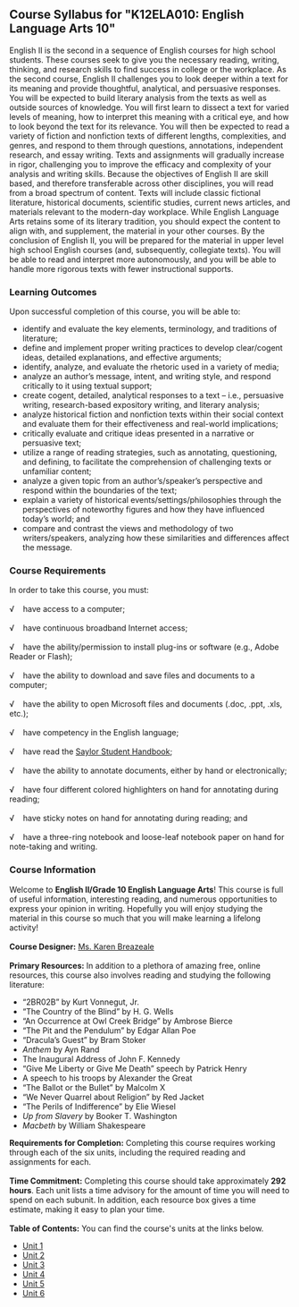 Course Syllabus for "K12ELA010: English Language Arts 10"
---------------------------------------------------------

English II is the second in a sequence of English courses for high
school students. These courses seek to give you the necessary reading,
writing, thinking, and research skills to find success in college or the
workplace. As the second course, English II challenges you to look
deeper within a text for its meaning and provide thoughtful, analytical,
and persuasive responses. You will be expected to build literary
analysis from the texts as well as outside sources of knowledge. You
will first learn to dissect a text for varied levels of meaning, how to
interpret this meaning with a critical eye, and how to look beyond the
text for its relevance. You will then be expected to read a variety of
fiction and nonfiction texts of different lengths, complexities, and
genres, and respond to them through questions, annotations, independent
research, and essay writing. Texts and assignments will gradually
increase in rigor, challenging you to improve the efficacy and
complexity of your analysis and writing skills. Because the objectives
of English II are skill based, and therefore transferable across other
disciplines, you will read from a broad spectrum of content. Texts will
include classic fictional literature, historical documents, scientific
studies, current news articles, and materials relevant to the modern-day
workplace. While English Language Arts retains some of its literary
tradition, you should expect the content to align with, and supplement,
the material in your other courses. By the conclusion of English II, you
will be prepared for the material in upper level high school English
courses (and, subsequently, collegiate texts). You will be able to read
and interpret more autonomously, and you will be able to handle more
rigorous texts with fewer instructional supports.

### Learning Outcomes

Upon successful completion of this course, you will be able to:

-   identify and evaluate the key elements, terminology, and traditions
    of literature;
-   define and implement proper writing practices to develop
    clear/cogent ideas, detailed explanations, and effective arguments;
-   identify, analyze, and evaluate the rhetoric used in a variety of
    media;
-   analyze an author’s message, intent, and writing style, and respond
    critically to it using textual support;
-   create cogent, detailed, analytical responses to a text –
    i.e., persuasive writing, research-based expository writing, and
    literary analysis;
-   analyze historical fiction and nonfiction texts within their social
    context and evaluate them for their effectiveness and real-world
    implications;
-   critically evaluate and critique ideas presented in a narrative or
    persuasive text;
-   utilize a range of reading strategies, such as annotating,
    questioning, and defining, to facilitate the comprehension of
    challenging texts or unfamiliar content;
-   analyze a given topic from an author’s/speaker’s perspective and
    respond within the boundaries of the text;
-   explain a variety of historical events/settings/philosophies through
    the perspectives of noteworthy figures and how they have influenced
    today’s world; and
-   compare and contrast the views and methodology of two
    writers/speakers, analyzing how these similarities and differences
    affect the message.

### Course Requirements

In order to take this course, you must:  
    
 √    have access to a computer;  
    
 √    have continuous broadband Internet access;  
    
 √    have the ability/permission to install plug-ins or software (e.g.,
Adobe Reader or Flash);  
    
 √    have the ability to download and save files and documents to a
computer;  
    
 √    have the ability to open Microsoft files and documents (.doc,
.ppt, .xls, etc.);  
    
 √    have competency in the English language;  
    
 √    have read the [Saylor Student
Handbook](http://www.saylor.org/site/wp-content/uploads/2012/05/Saylor-StudentHandbook.pdf);  
    
 √    have the ability to annotate documents, either by hand or
electronically;  
    
 √    have four different colored highlighters on hand for annotating
during reading;  
    
 √    have sticky notes on hand for annotating during reading; and  
    
 √    have a three-ring notebook and loose-leaf notebook paper on hand
for note-taking and writing.

### Course Information

Welcome to **English II/Grade 10 English Language Arts**! This course is
full of useful information, interesting reading, and numerous
opportunities to express your opinion in writing. Hopefully you will
enjoy studying the material in this course so much that you will make
learning a lifelong activity!  
    
 **Course Designer:** [Ms. Karen
Breazeale](http://www.saylor.org/faculty-a-g/#MsKarenBreazeale)  
    
 **Primary Resources:** In addition to a plethora of amazing free,
online resources, this course also involves reading and studying the
following literature:  

-   “2BR02B” by Kurt Vonnegut, Jr.
-   “The Country of the Blind” by H. G. Wells
-   “An Occurrence at Owl Creek Bridge” by Ambrose Bierce
-   “The Pit and the Pendulum” by Edgar Allan Poe
-   “Dracula’s Guest” by Bram Stoker
-   *Anthem* by Ayn Rand
-   The Inaugural Address of John F. Kennedy
-   “Give Me Liberty or Give Me Death” speech by Patrick Henry
-   A speech to his troops by Alexander the Great
-   “The Ballot or the Bullet” by Malcolm X
-   “We Never Quarrel about Religion” by Red Jacket
-   “The Perils of Indifference” by Elie Wiesel
-   *Up from Slavery* by Booker T. Washington
-   *Macbeth* by William Shakespeare

**Requirements for Completion:** Completing this course requires working
through each of the six units, including the required reading and
assignments for each.  
    
 **Time Commitment:** Completing this course should take approximately
**292 hours**. Each unit lists a time advisory for the amount of time
you will need to spend on each subunit. In addition, each resource box
gives a time estimate, making it easy to plan your time.  
    
**Table of Contents:** You can find the course's units at the links below.

- [Unit 1](https://legacy.saylor.org/k12ela010/Unit01/)
- [Unit 2](https://legacy.saylor.org/k12ela010/Unit02/)
- [Unit 3](https://legacy.saylor.org/k12ela010/Unit03/)
- [Unit 4](https://legacy.saylor.org/k12ela010/Unit04/)
- [Unit 5](https://legacy.saylor.org/k12ela010/Unit05/)
- [Unit 6](https://legacy.saylor.org/k12ela010/Unit06/)
